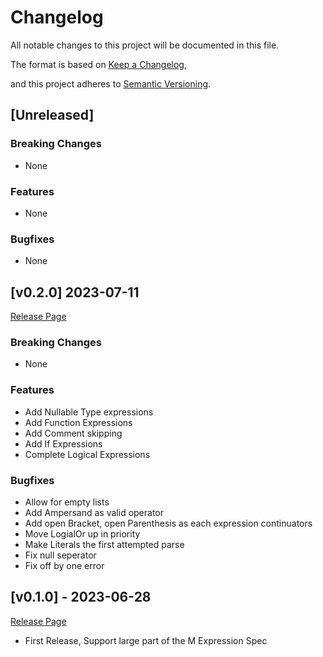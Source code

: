 # Changelog

All notable changes to this project will be documented in this file.

The format is based on [Keep a Changelog](https://keepachangelog.com/en/1.0.0/),

and this project adheres to [Semantic Versioning](https://semver.org/spec/v2.0.0.html).



## [Unreleased]

### Breaking Changes

- None

### Features

- None

### Bugfixes

- None

## [v0.2.0] 2023-07-11
[Release Page](https://github.com/Calder-Ty/mexpr_parser/releases/tag/v0.2.0)

### Breaking Changes

- None

### Features

- Add Nullable Type expressions
- Add Function Expressions
- Add Comment skipping
- Add If Expressions
- Complete Logical Expressions

### Bugfixes

- Allow for empty lists
- Add Ampersand as valid operator
- Add open Bracket, open Parenthesis as each expression continuators
- Move LogialOr up in priority
- Make Literals the first attempted parse
- Fix null seperator
- Fix off by one error

## [v0.1.0] - 2023-06-28

[Release Page](https://github.com/Calder-Ty/mexpr_parser/releases/tag/v0.1.0)

- First Release, Support large part of the M Expression Spec
